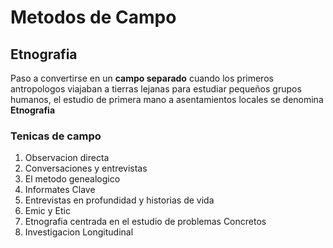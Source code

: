 # Metodos de Campo
## Etnografia

Paso a convertirse en un **campo separado** cuando los primeros antropologos viajaban a tierras lejanas para estudiar pequeños grupos humanos, el estudio de primera mano a asentamientos locales se denomina **Etnografia**
### Tenicas de campo

 1. Observacion directa
 2. Conversaciones y entrevistas
 3. El metodo genealogico
 4. Informates Clave
 5. Entrevistas en profundidad y historias de vida
 6. Emic y Etic
 7. Etnografia centrada en el estudio de problemas Concretos
 8. Investigacion Longitudinal

<!--stackedit_data:
eyJoaXN0b3J5IjpbMTg0NjgyNzE5NSwtMTE2MzA5NjgyMywtMT
czNDYxMzQ3MCwtMjM0NjM0MzgwXX0=
-->